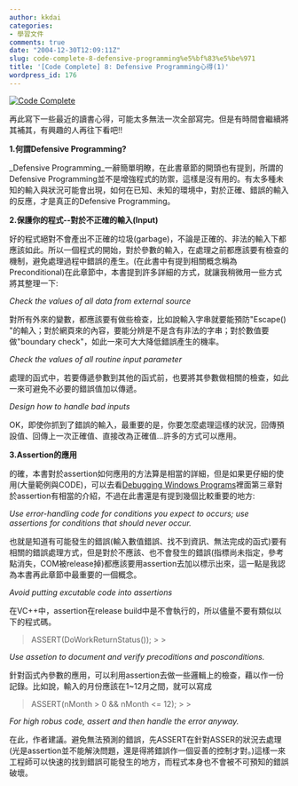 ```yaml
---
author: kkdai
categories:
- 學習文件
comments: true
date: "2004-12-30T12:09:11Z"
slug: code-complete-8-defensive-programming%e5%bf%83%e5%be%971
title: '[Code Complete] 8: Defensive Programming心得(1)'
wordpress_id: 176
---
```


[![Code Complete](http://images.amazon.com/images/P/1556154844.01._PE34_SCMZZZZZZZ_.gif)](http://www.amazon.com/gp/product/images/1556154844/ref=dp_primary-product-display_0/104-0369123-4595153?%5Fencoding=UTF8&n=283155&s=books)

再此寫下一些最近的讀書心得，可能太多無法一次全部寫完。但是有時間會繼續將其補其，有興趣的人再往下看吧!!


<!--more-->
**1.何謂Defensive Programming?**

_Defensive Programming_一辭簡單明瞭，在此書章節的開頭也有提到，所謂的Defensive Programming並不是增強程式的防禦，這樣是沒有用的。有太多種未知的輸入與狀況可能會出現，如何在已知、未知的環境中，對於正確、錯誤的輸入的反應，才是真正的Defensive Programming。

**2.保護你的程式--對於不正確的輸入(Input)**

好的程式絕對不會產出不正確的垃圾(garbage)，不論是正確的、非法的輸入下都應該如此。所以一個程式的開始，對於參數的輸入，在處理之前都應該要有檢查的機制，避免處理過程中錯誤的產生。(在此書中有提到相關概念稱為 Preconditional)在此章節中，本書提到許多詳細的方式，就讓我稍微用一些方式將其整理一下:

_Check the values of all data from external source_

對所有外來的變數，都應該要有做些檢查，比如說輸入字串就要能預防"Escape() "的輸入；對於網頁來的內容，要能分辨是不是含有非法的字串；對於數值要做"boundary check"，如此一來可大大降低錯誤產生的機率。

_Check the values of all routine input parameter_

處理的函式中，若要傳遞參數到其他的函式前，也要將其參數做相關的檢查，如此一來可避免不必要的錯誤值加以傳遞。

_Design how to handle bad inputs_

OK，即使你抓到了錯誤的輸入，最重要的是，你要怎麼處理這樣的狀況，回傳預設值、回傳上一次正確值、直接改為正確值...許多的方式可以應用。

**3.Assertion的應用**

的確，本書對於assertion如何應用的方法算是相當的詳細，但是如果更仔細的使用(大量範例與CODE)，可以去看[Debugging Windows Programs](http://www.amazon.com/exec/obidos/ASIN/020170238X/qid=1104408676/sr=2-2/ref=pd_ka_b_2_2/104-0369123-4595153)裡面第三章對於assertion有相當的介紹，不過在此書還是有提到幾個比較重要的地方:

_Use error-handling code for conditions you expect to occurs; use assertions for conditions that should never occur._

也就是知道有可能發生的錯誤(輸入數值錯誤、找不到資訊、無法完成的函式)要有相關的錯誤處理方式，但是對於不應該、也不會發生的錯誤(指標尚未指定，參考點消失，COM被release掉)都應該要用assertion去加以標示出來，這一點是我認為本書再此章節中最重要的一個概念。

_Avoid putting excutable code into assertions_

在VC++中，assertion在release build中是不會執行的，所以儘量不要有類似以下的程式碼。

<blockquote>ASSERT(DoWorkReturnStatus());
> 
> </blockquote>

_Use assetion to document and verify precoditions and posconditions._

針對函式內參數的應用，可以利用assertion去做一些邏輯上的檢查，藉以作一份記錄。比如說，輸入的月份應該在1~12月之間，就可以寫成

<blockquote>ASSERT(nMonth > 0 && nMonth <= 12);
> 
> </blockquote>

_For high robus code, assert and then handle the error anyway._

在此，作者建議。避免無法預測的錯誤，先ASSERT在針對ASSER的狀況去處理(光是assertion並不能解決問題，還是得將錯誤作一個妥善的控制才對。)這樣一來工程師可以快速的找到錯誤可能發生的地方，而程式本身也不會被不可預知的錯誤破壞。
